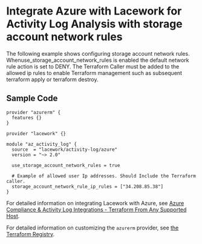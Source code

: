 # Integrate Azure with Lacework for Activity Log Analysis with storage account network rules

The following example shows configuring storage account network rules. Whenuse_storage_account_network_rules is enabled the default network rule action is set to DENY. The Terraform Caller must be added to the allowed ip rules to enable Terraform management such as subsequent terraform apply or terraform destroy.

## Sample Code

```hcl
provider "azurerm" {
  features {}
}

provider "lacework" {}

module "az_activity_log" {
  source  = "lacework/activity-log/azure"
  version = "~> 2.0"

  use_storage_account_network_rules = true

  # Example of allowed user Ip addresses. Should Include the Terraform caller.
  storage_account_network_rule_ip_rules = ["34.208.85.38"]
}
```

For detailed information on integrating Lacework with Azure, see [Azure Compliance & Activity Log Integrations - Terraform From Any Supported Host](https://docs.lacework.com/onboarding/azure-compliance-and-activity-log-integrations-terraform-from-any-supported-host).

For detailed information on customizing the `azurerm` provider, see [the Terraform Registry](https://registry.terraform.io/providers/hashicorp/azurerm/latest/docs).
